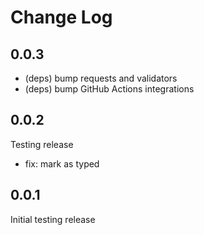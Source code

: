 # Change Log

## 0.0.3

* (deps) bump requests and validators
* (deps) bump GitHub Actions integrations

## 0.0.2

Testing release

* fix: mark as typed

## 0.0.1

Initial testing release
